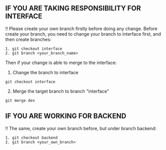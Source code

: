 ## IF YOU ARE TAKING RESPONSIBILITY FOR INTERFACE
!! Please create your own branch firstly before doing any change.
Before create your branch, you need to change your branch to interface first, and then create branches:
```
1. git checkout interface
2. git branch <your_branch_name>
```

Then if your change is able to merge to the interface: 
1. Change the branch to interface 
```
git checkout interface
```
2. Merge the target branch to branch "interface"
```
git merge dev
```

## IF YOU ARE WORKING FOR BACKEND
!! The same, create your own branch before, but under branch backend:
```
1. git checkout backend
2. git branch <your_own_branch>
```